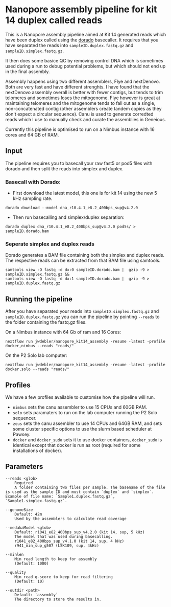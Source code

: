 # Nanopore assembly pipeline for kit 14 duplex called reads

This is a Nanopore assembly pipeline aimed at Kit 14 generated reads which have been duplex called using the [dorado](https://github.com/nanoporetech/dorado/) basecaller. It requires that you have separated the reads into `sampleID.duplex.fastq.gz` and `sampleID.simplex.fastq.gz`.

It then does some basice QC by removing control DNA which is sometimes used during a run to debug potential problems, but which should not end up in the final assembly.

Assembly happens using two different assemblers, Flye and nextDenovo. Both are very fast and have different strenghts. I have found that the nextDenovo assembly overall is better with fewer contigs, but tends to trim telomeres and sometimes loses the mitogenome. Flye however is great at maintaining telomeres and the mitogenome tends to fall out as a single, non-concatenated contig (other assemblers create tandem copies as they don't expect a circular sequence).
Canu is used to generate corredted reads which I use to manually check and curate the assemblies in Geneious.

Currently this pipeline is optimised to run on a Nimbus instance with 16 cores and 64 GB of RAM.

## Input

The pipeline requires you to basecall your raw fast5 or pod5 files with dorado and then split the reads into simplex and duplex.

### Basecall with Dorado:

- First download the latest model, this one is for kit 14 using the new 5 kHz sampling rate.
```
dorado download --model dna_r10.4.1_e8.2_400bps_sup@v4.2.0
```
- Then run basecalling and simplex/duplex separation:

```
dorado duplex dna_r10.4.1_e8.2_400bps_sup@v4.2.0 pod5s/ > sampleID.dorado.bam
```
### Seperate simplex and duplex reads

Dorado generates a BAM file containing both the simplex and duplex reads. The respective reads can be extracted from that BAM file using samtools.

```
samtools view -O fastq -d dx:0 sampleID.dorado.bam |  gzip -9 >  sampleID.simplex.fastq.gz &&
samtools view -O fastq -d dx:1 sampleID.dorado.bam |  gzip -9 >  sampleID.duplex.fastq.gz
```


## Running the pipeline

After you have separated your reads into `sampleID.simplex.fastq.gz` and `sampleID.duplex.fastq.gz` you can run the pipeline by pointing `--reads` to the folder containing the fastq.gz files.

On a Nimbus instance with 64 Gb of ram and 16 Cores:
```
nextflow run jwdebler/nanopore_kit14_assembly -resume -latest -profile docker,nimbus --reads "reads/"
```
On the P2 Solo lab computer:
```
nextflow run jwdebler/nanopore_kit14_assembly -resume -latest -profile docker,solo --reads "reads/"
```

## Profiles

We have a few profiles available to customise how the pipeline will run.

- `nimbus` sets the canu assembler to use 15 CPUs and 60GB RAM.
- `solo` sets paramaters to run on the lab computer running the P2 Solo sequencer.
- `zeus` sets the canu assembler to use 14 CPUs and 64GB RAM, and sets some cluster specific options to use the slurm based scheduler at Pawsey.
- `docker` and `docker_sudo` sets it to use docker containers, `docker_sudo` is identical except that docker is run as root (required for some installations of docker).



## Parameters

```
--reads <glob>
    Required
    A folder containing two files per sample. The basename of the file is used as the sample ID and must contain `duplex` and `simplex`. Example of file name: `Sample1.duplex.fastq.gz`, `Sample1.simplex.fastq.gz`.

--genomeSize
    Default: 42m
    Used by the assemblers to calculate read coverage

--medakaModel <glob>
    Default: r1041_e82_400bps_sup_v4.2.0 (kit 14, sup, 5 kHz)
    The model that was used during basecalling.
    r1041_e82_400bps_sup_v4.1.0 (kit 14, sup, 4 kHz)
    r941_min_sup_g507 (LSK109, sup, 4kHz)

--minlen
    Min read length to keep for assembly
    (Default: 1000)

--quality
    Min read q-score to keep for read filtering
    (Default: 10)

--outdir <path>
    Default: `assembly`
    The directory to store the results in.
```
